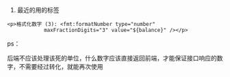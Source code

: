 1. 最近的用的标签

```
<p>格式化数字 (3): <fmt:formatNumber type="number" 
            maxFractionDigits="3" value="${balance}" /></p>
```

ps：

后端不应该处理该死的单位，什么数字应该直接返回前端，才能保证接口响应的数字，不需要经过转化，就能再次使用